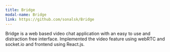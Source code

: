 ```yaml
---
title: Bridge
modal-name: Bridge
link: https://github.com/sonalsk/Bridge
---
```


Bridge is a web based video chat application with an easy to use and distraction free interface. Implemented the video feature using webRTC and socket.io and frontend using React.js.